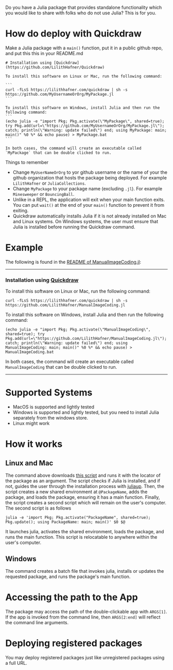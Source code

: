 Do you have a Julia package that provides standalone functionality which you would like to
share with folks who do not use Julia? This is for you.

# How do deploy with Quickdraw

Make a Julia package with a `main()` function, put it in a public github repo, and put this this in your README.md

````
# Installation using [Quickdraw](https://github.com/LilithHafner/Quickdraw)

To install this software on Linux or Mac, run the following command:

```
curl -fLsS https://lilithhafner.com/quickdraw | sh -s https://github.com/MyUsernameOrOrg/MyPackage.jl
```

To install this software on Windows, install Julia and then run the following command:
```
(echo julia -e "import Pkg; Pkg.activate(\"MyPackage\", shared=true); try Pkg.add(url=\"https://github.com/MyUsernameOrOrg/MyPackage.jl\"); catch; println(\"Warning: update failed\") end; using MyPackage: main; main()" %0 %* && echo pause) > MyPackage.bat
```

In both cases, the command will create an executable called `MyPackage` that can be double clicked to run.
````

Things to remember
- Change `MyUserNameOrOrg` to yor github username or the name of your the github organization that hosts the package being deployed. For example `LilithHafner` or `JuliaCollections`.
- Change `MyPackage` to your package name (excluding `.jl`). For example `Minesweeper` or `BouncingBall`.
- Unlike in a REPL, the application will exit when your main function exits. You can put `wait()` at the end of your `main()` function to prevent it from exiting.
- Quickdraw automatically installs Julia if it is not already installed on Mac and Linux systems. On Windows systems, the user must ensure that Julia is installed before running the Quickdraw command.

# Example

The following is found in the [README of ManualImageCoding.jl](https://github.com/LilithHafner/ManualImageCoding.jl):

---

### Installation using [Quickdraw](https://github.com/LilithHafner/quickdraw)

To install this software on Linux or Mac, run the following command:

```
curl -fLsS https://lilithhafner.com/quickdraw | sh -s https://github.com/LilithHafner/ManualImageCoding.jl
```

To install this software on Windows, install Julia and then run the following command:
```
(echo julia -e "import Pkg; Pkg.activate(\"ManualImageCoding\", shared=true); try Pkg.add(url=\"https://github.com/LilithHafner/ManualImageCoding.jl\"); catch; println(\"Warning: update failed\") end; using ManualImageCoding: main; main()" %0 %* && echo pause) > ManualImageCoding.bat
```

In both cases, the command will create an executable called `ManualImageCoding` that can be double clicked to run.

---

# Supported Systems

- MacOS is supported and lightly tested
- Windows is supported and lightly tested, but you need to install Julia separately from the windows store.
- Linux might work

# How it works

## Linux and Mac

The command above downloads [this script](script) and runs it with the locator of the
package as an argument. The script checks if Julia is installed, and if not, guides the user
through the installation process with [juliaup](https://github.com/JuliaLang/juliaup).
Then, the script creates a new shared environment at `@PackageName`, adds the package, and
loads the package, ensuring it has a main function. Finally, the script creates a second
script which will remain on the user's computer. The second script is as follows
```
julia -e 'import Pkg; Pkg.activate("PackageName", shared=true); Pkg.update(); using PackageName: main; main()' $0 $@
```
It launches julia, activates the shared environment, loads the package, and runs the main
function. This script is relocatable to anywhere within the user's computer.

## Windows

The command creates a batch file that invokes julia, installs or updates the requested package, and runs the package's main function.

# Accessing the path to the App

The package may access the path of the double-clickable app with `ARGS[1]`. If the app is
invoked from the command line, then `ARGS[2:end]` will reflect the command line arguments.

# Deploying registered packages

You may deploy registered packages just like unregistered packages using a full URL.
